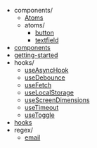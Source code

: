 - components/
  - [Atoms](components/Atoms)
  - atoms/
    - [button](components/atoms/button)
    - [textfield](components/atoms/textfield)
- [components](components)
- [getting-started](getting-started)
- hooks/
  - [useAsyncHook](hooks/useAsyncHook)
  - [useDebounce](hooks/useDebounce)
  - [useFetch](hooks/useFetch)
  - [useLocalStorage](hooks/useLocalStorage)
  - [useScreenDimensions](hooks/useScreenDimensions)
  - [useTimeout](hooks/useTimeout)
  - [useToggle](hooks/useToggle)
- [hooks](hooks)
- regex/
  - [email](regex/email)
